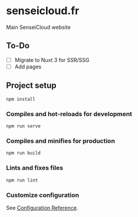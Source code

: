 # senseicloud.fr
Main SenseiCloud website

## To-Do

- [ ] Migrate to Nuxt 3 for SSR/SSG
- [ ] Add pages

## Project setup
```
npm install
```

### Compiles and hot-reloads for development
```
npm run serve
```

### Compiles and minifies for production
```
npm run build
```

### Lints and fixes files
```
npm run lint
```

### Customize configuration
See [Configuration Reference](https://cli.vuejs.org/config/).

